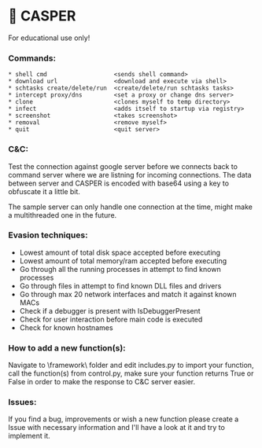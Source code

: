 # 👻 CASPER

For educational use only!

### Commands:
    * shell cmd                   <sends shell command>
    * download url                <download and execute via shell>
    * schtasks create/delete/run  <create/delete/run schtasks tasks>
    * intercept proxy/dns         <set a proxy or change dns server>
    * clone                       <clones myself to temp directory>
    * infect                      <adds itself to startup via registry>
    * screenshot                  <takes screenshot>
    * removal                     <remove myself>
    * quit                        <quit server>

### C&C:
Test the connection against google server before we connects back to command server where we are listning for incoming connections. The data between server and CASPER is encoded with base64 using a key to obfuscate it a little bit.

The sample server can only handle one connection at the time, might make a multithreaded one in the future.

### Evasion techniques:
* Lowest amount of total disk space accepted before executing
* Lowest amount of total memory/ram accepted before executing
* Go through all the running processes in attempt to find known processes
* Go through files in attempt to find known DLL files and drivers
* Go through max 20 network interfaces and match it against known MACs
* Check if a debugger is present with IsDebuggerPresent
* Check for user interaction before main code is executed
* Check for known hostnames

### How to add a new function(s):
Navigate to \framework\ folder and edit includes.py to import your function, call the function(s) from control.py, make sure your function returns True or False in order to make the response to C&C server easier. 

### Issues:
If you find a bug, improvements or wish a new function please create a Issue with necessary information and I'll have a look at it and try to implement it. 
